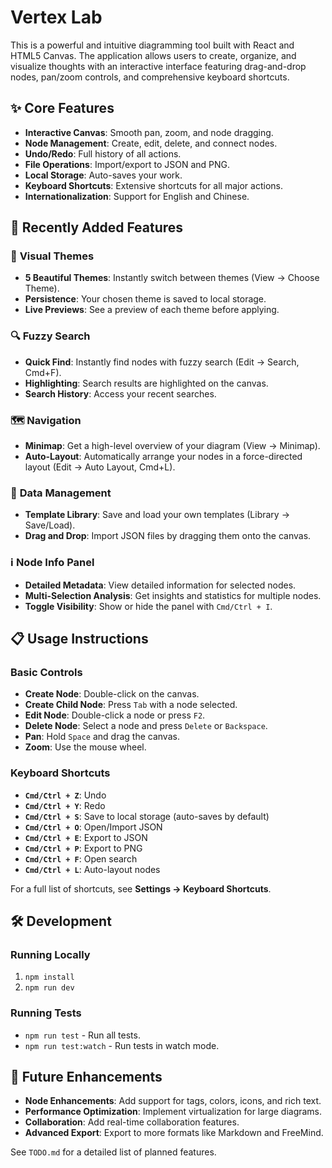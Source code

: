 # Vertex Lab

This is a powerful and intuitive diagramming tool built with React and HTML5 Canvas. The application allows users to create, organize, and visualize thoughts with an interactive interface featuring drag-and-drop nodes, pan/zoom controls, and comprehensive keyboard shortcuts.

## ✨ Core Features

- **Interactive Canvas**: Smooth pan, zoom, and node dragging.
- **Node Management**: Create, edit, delete, and connect nodes.
- **Undo/Redo**: Full history of all actions.
- **File Operations**: Import/export to JSON and PNG.
- **Local Storage**: Auto-saves your work.
- **Keyboard Shortcuts**: Extensive shortcuts for all major actions.
- **Internationalization**: Support for English and Chinese.

## 🚀 Recently Added Features

### 🎨 **Visual Themes**
- **5 Beautiful Themes**: Instantly switch between themes (View → Choose Theme).
- **Persistence**: Your chosen theme is saved to local storage.
- **Live Previews**: See a preview of each theme before applying.

### 🔍 **Fuzzy Search**
- **Quick Find**: Instantly find nodes with fuzzy search (Edit → Search, Cmd+F).
- **Highlighting**: Search results are highlighted on the canvas.
- **Search History**: Access your recent searches.

### 🗺️ **Navigation**
- **Minimap**: Get a high-level overview of your diagram (View → Minimap).
- **Auto-Layout**: Automatically arrange your nodes in a force-directed layout (Edit → Auto Layout, Cmd+L).

### 💾 **Data Management**
- **Template Library**: Save and load your own templates (Library → Save/Load).
- **Drag and Drop**: Import JSON files by dragging them onto the canvas.

### ℹ️ **Node Info Panel**
- **Detailed Metadata**: View detailed information for selected nodes.
- **Multi-Selection Analysis**: Get insights and statistics for multiple nodes.
- **Toggle Visibility**: Show or hide the panel with `Cmd/Ctrl + I`.

## 📋 Usage Instructions

### Basic Controls
- **Create Node**: Double-click on the canvas.
- **Create Child Node**: Press `Tab` with a node selected.
- **Edit Node**: Double-click a node or press `F2`.
- **Delete Node**: Select a node and press `Delete` or `Backspace`.
- **Pan**: Hold `Space` and drag the canvas.
- **Zoom**: Use the mouse wheel.

### Keyboard Shortcuts
- **`Cmd/Ctrl + Z`**: Undo
- **`Cmd/Ctrl + Y`**: Redo
- **`Cmd/Ctrl + S`**: Save to local storage (auto-saves by default)
- **`Cmd/Ctrl + O`**: Open/Import JSON
- **`Cmd/Ctrl + E`**: Export to JSON
- **`Cmd/Ctrl + P`**: Export to PNG
- **`Cmd/Ctrl + F`**: Open search
- **`Cmd/Ctrl + L`**: Auto-layout nodes

For a full list of shortcuts, see **Settings → Keyboard Shortcuts**.

## 🛠️ Development

### Running Locally
1. `npm install`
2. `npm run dev`

### Running Tests
- `npm run test` - Run all tests.
- `npm run test:watch` - Run tests in watch mode.

## 📝 Future Enhancements

- **Node Enhancements**: Add support for tags, colors, icons, and rich text.
- **Performance Optimization**: Implement virtualization for large diagrams.
- **Collaboration**: Add real-time collaboration features.
- **Advanced Export**: Export to more formats like Markdown and FreeMind.

See `TODO.md` for a detailed list of planned features.
